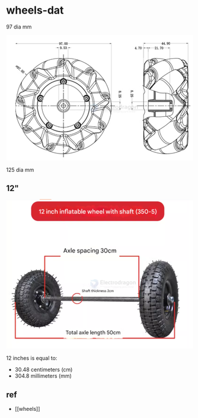 
# wheels-dat

97 dia mm 

![](2025-06-15-19-29-11.png)

125 dia mm 


## 12"

![](2025-06-15-19-44-50.png)

12 inches is equal to:

- 30.48 centimeters (cm)
- 304.8 millimeters (mm)


## ref 

- [[wheels]]